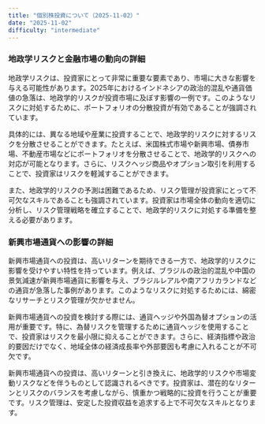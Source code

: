 ```yaml
---
title: "個別株投資について（2025-11-02）"
date: "2025-11-02"
difficulty: "intermediate"
---
```


### 地政学リスクと金融市場の動向の詳細

地政学リスクは、投資家にとって非常に重要な要素であり、市場に大きな影響を与える可能性があります。2025年におけるインドネシアの政治的混乱や通貨価値の急落は、地政学的リスクが投資市場に及ぼす影響の一例です。このようなリスクに対処するために、ポートフォリオの分散投資が有効であることが強調されています。

具体的には、異なる地域や産業に投資することで、地政学的リスクに対するリスクを分散させることができます。たとえば、米国株式市場や新興市場、債券市場、不動産市場などにポートフォリオを分散させることで、地政学的リスクへの対応が可能となります。さらに、リスクヘッジ商品やオプション取引を利用することで、投資家はリスクを軽減することができます。

また、地政学的リスクの予測は困難であるため、リスク管理が投資家にとって不可欠なスキルであることも強調されています。投資家は市場全体の動向を適切に分析し、リスク管理戦略を確立することで、地政学的リスクに対処する準備を整える必要があります。

### 新興市場通貨への影響の詳細

新興市場通貨への投資は、高いリターンを期待できる一方で、地政学的リスクに影響を受けやすい特性を持っています。例えば、ブラジルの政治的混乱や中国の景気減速が新興市場通貨に影響を与え、ブラジルレアルや南アフリカランドなどの通貨が急落した事例があります。このようなリスクに対処するためには、綿密なリサーチとリスク管理が欠かせません。

新興市場通貨への投資を検討する際には、通貨ヘッジや外国為替オプションの活用が重要です。特に、為替リスクを管理するために通貨ヘッジを使用することで、投資家はリスクを最小限に抑えることができます。さらに、経済指標や政治的要因だけでなく、地域全体の経済成長率や外部要因も考慮に入れることが不可欠です。

新興市場通貨への投資は、高いリターンと引き換えに、地政学的リスクや市場変動リスクなどを伴うものとして認識されるべきです。投資家は、潜在的なリターンとリスクのバランスを考慮しながら、慎重かつ戦略的に投資を行うことが重要です。リスク管理は、安定した投資収益を追求する上で不可欠なスキルとなります。
